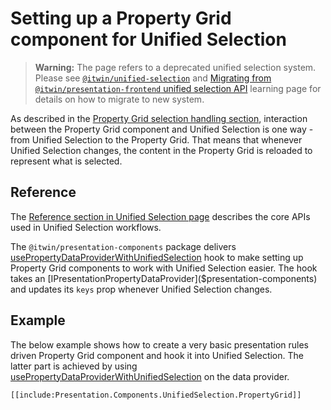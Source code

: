 # Setting up a Property Grid component for Unified Selection

> **Warning:** The page refers to a deprecated unified selection system. Please see [`@itwin/unified-selection`](https://www.npmjs.com/package/@itwin/unified-selection) and [Migrating from `@itwin/presentation-frontend` unified selection API](https://github.com/iTwin/presentation/blob/master/packages/unified-selection/learning/MigrationGuide.md) learning page for details on how to migrate to new system.

As described in the [Property Grid selection handling section](./index.md#property-grid), interaction between the Property Grid component and Unified Selection is one way - from Unified Selection to the Property Grid. That means that whenever Unified Selection changes, the content in the Property Grid is reloaded to represent what is selected.

## Reference

The [Reference section in Unified Selection page](./index.md#reference) describes the core APIs used in Unified Selection workflows.

The `@itwin/presentation-components` package delivers [usePropertyDataProviderWithUnifiedSelection]($presentation-components) hook to make setting up Property Grid components to work with Unified Selection easier. The hook takes an [IPresentationPropertyDataProvider]($presentation-components) and updates its `keys` prop whenever Unified Selection changes.

## Example

The below example shows how to create a very basic presentation rules driven Property Grid component and hook it into Unified Selection. The latter part is achieved by using [usePropertyDataProviderWithUnifiedSelection]($presentation-components) on the data provider.

```tsx
[[include:Presentation.Components.UnifiedSelection.PropertyGrid]]
```

